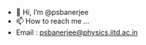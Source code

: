 - 👋 Hi, I’m @psbanerjee
- 📫 How to reach me ...
- Email : psbanerjee@physics.iitd.ac.in

<!---
psbanerjee/psbanerjee is a ✨ special ✨ repository because its `README.md` (this file) appears on your GitHub profile.
You can click the Preview link to take a look at your changes.
--->
